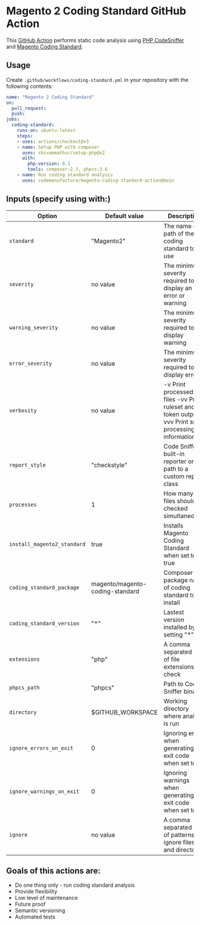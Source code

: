 # Magento 2 Coding Standard GitHub Action

This [GitHub Action](https://github.com/actions) performs static code analysis using [PHP CodeSniffer](https://github.com/squizlabs/PHP_CodeSniffer) and [Magento Coding Standard](https://github.com/magento/magento-coding-standard).

## Usage

Create `.github/workflows/coding-standard.yml` in your
repository with the following contents:

```yaml
name: "Magento 2 Coding Standard"
on:
  pull_request:
  push:
jobs:
  coding-standard:
    runs-on: ubuntu-latest
    steps:
    - uses: actions/checkout@v3
    - name: Setup PHP with composer
      uses: shivammathur/setup-php@v2
      with:
        php-version: 8.1
        tools: composer:2.3, phpcs:3.6
    - name: Run coding standard analysis
      uses: codemanufacture/magento-coding-standard-action@main
```

## Inputs (specify using with:)

| Option                      | Default value                   | Description                                                                                          |
|-----------------------------|---------------------------------|------------------------------------------------------------------------------------------------------|
| `standard`                  | "Magento2"                      | The name or path of the coding standard to use                                                       |
| `severity`                  | no value                        | The minimum severity required to display an error or warning                                         |
| `warning_severity`          | no value                        | The minimum severity required to display warning                                                     |
| `error_severity`            | no value                        | The minimum severity required to display error                                                       |
| `verbosity`                 | no value                        | -v Print processed files -vv Print ruleset and token output -vvv  Print sniff processing information |
| `report_style`              | "checkstyle"                    | Code Sniffer built-in reporter or a path to a custom report class                                    |
| `processes`                 | 1                               | How many files should be checked simultaneously                                                      |
| `install_magento2_standard` | true                            | Installs Magento Coding Standard when set to true                                                    |
| `coding_standard_package`   | magento/magento-coding-standard | Composer package name of coding standard to install                                                  |
| `coding_standard_version`   | "*"                             | Lastest version installed by setting "*"                                                             |
| `extensions`                | "php"                           | A comma separated list of file extensions to check                                                   |
| `phpcs_path`                | "phpcs"                         | Path to Code Sniffer binary                                                                          |
| `directory`                 | $GITHUB_WORKSPACE               | Working directory where analysis is run                                                              |
| `ignore_errors_on_exit`     | 0                               | Ignoring errors when generating the exit code when set to `1`                                        |
| `ignore_warnings_on_exit`   | 0                               | Ignoring warnings when generating the exit code when set to `1`                                      |
| `ignore`                    | no value                        | A comma separated list of patterns to ignore files and directories                                   |


## Goals of this actions are:

* Do one thing only - run coding standard analysis
* Provide flexibility
* Low level of maintenance
* Future proof
* Semantic versioning
* Automated tests
